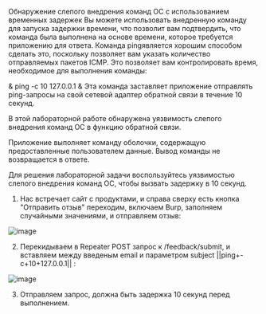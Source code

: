 Обнаружение слепого внедрения команд ОС с использованием временных задержек
Вы можете использовать внедренную команду для запуска задержки времени, что позволит вам подтвердить, что команда была выполнена на основе времени, которое требуется приложению для ответа. Команда pingявляется хорошим способом сделать это, поскольку позволяет вам указать количество отправляемых пакетов ICMP. Это позволяет вам контролировать время, необходимое для выполнения команды:

& ping -c 10 127.0.0.1 &
Эта команда заставляет приложение отправлять ping-запросы на свой сетевой адаптер обратной связи в течение 10 секунд.

В этой лабораторной работе обнаружена уязвимость слепого внедрения команд ОС в функцию обратной связи.

Приложение выполняет команду оболочки, содержащую предоставленные пользователем данные. Вывод команды не возвращается в ответе.

Для решения лабораторной задачи воспользуйтесь уязвимостью слепого внедрения команд ОС, чтобы вызвать задержку в 10 секунд.

1. Нас встречает сайт с продуктами, и справа сверху есть кнопка "Отправить отзыв" переходим, включаем Burp, заполняем случайными значениями, и отправляем отзыв:

![image](https://github.com/user-attachments/assets/260fbb4d-077d-4953-9adb-458bc009c82e)

2. Перекидываем в Repeater POST запрос к /feedback/submit, и вставляем между введеным email и параметром subject ||ping+-c+10+127.0.0.1|| :

![image](https://github.com/user-attachments/assets/6b334ff9-0ebd-4560-85d1-f12217defef4)

3. Отправляем запрос, должна быть задержка 10 секунд перед выполнением.
